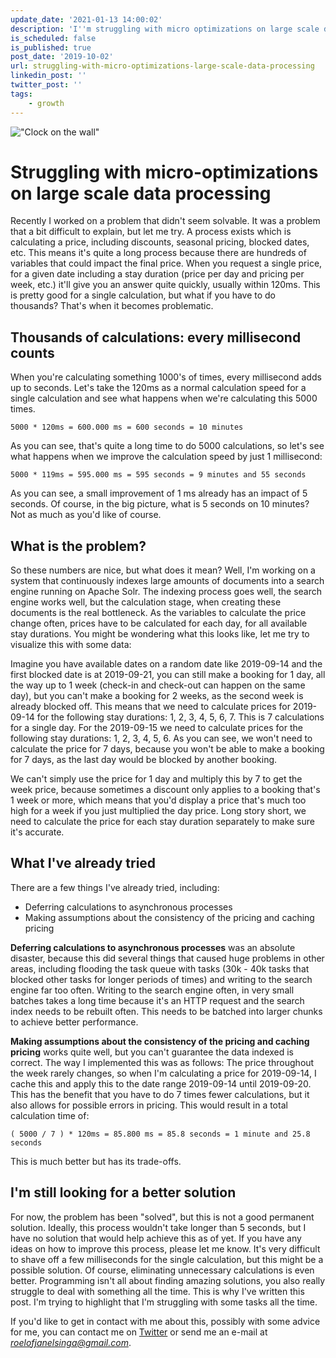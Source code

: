 ```yaml
---
update_date: '2021-01-13 14:00:02'
description: 'I''m struggling with micro optimizations on large scale data processing. Find out in what way I''m trying to improve the runtime of the calculations by saving processing cycles.'
is_scheduled: false
is_published: true
post_date: '2019-10-02'
url: struggling-with-micro-optimizations-large-scale-data-processing
linkedin_post: ''
twitter_post: ''
tags:
    - growth
---
```

!["Clock on the wall"](/images/articles/clock-on-the-wall.jpeg)
# Struggling with micro-optimizations on large scale data processing

Recently I worked on a problem that didn't seem solvable. It was a problem that a bit difficult to explain, but let me try. A process exists which is calculating a price, including discounts, seasonal pricing, blocked dates, etc. This means it's quite a long process because there are hundreds of variables that could impact the final price. When you request a single price, for a given date including a stay duration (price per day and pricing per week, etc.) it'll give you an answer quite quickly, usually within 120ms. This is pretty good for a single calculation, but what if you have to do thousands? That's when it becomes problematic.

## Thousands of calculations: every millisecond counts
When you're calculating something 1000's of times, every millisecond adds up to seconds. Let's take the 120ms as a normal calculation speed for a single calculation and see what happens when we're calculating this 5000 times. 

```
5000 * 120ms = 600.000 ms = 600 seconds = 10 minutes
```

As you can see, that's quite a long time to do 5000 calculations, so let's see what happens when we improve the calculation speed by just 1 millisecond:

```
5000 * 119ms = 595.000 ms = 595 seconds = 9 minutes and 55 seconds
```

As you can see, a small improvement of 1 ms already has an impact of 5 seconds. Of course, in the big picture, what is 5 seconds on 10 minutes? Not as much as you'd like of course.

## What is the problem?
So these numbers are nice, but what does it mean? Well, I'm working on a system that continuously indexes large amounts of documents into a search engine running on Apache Solr. The indexing process goes well, the search engine works well, but the calculation stage, when creating these documents is the real bottleneck. As the variables to calculate the price change often, prices have to be calculated for each day, for all available stay durations. You might be wondering what this looks like, let me try to visualize this with some data:

Imagine you have available dates on a random date like 2019-09-14 and the first blocked date is at 2019-09-21, you can still make a booking for 1 day, all the way up to 1 week (check-in and check-out can happen on the same day), but you can't make a booking for 2 weeks, as the second week is already blocked off. This means that we need to calculate prices for 2019-09-14 for the following stay durations: 1, 2, 3, 4, 5, 6, 7. This is 7 calculations for a single day. For the 2019-09-15 we need to calculate prices for the following stay durations: 1, 2, 3, 4, 5, 6. As you can see, we won't need to calculate the price for 7 days, because you won't be able to make a booking for 7 days, as the last day would be blocked by another booking.

We can't simply use the price for 1 day and multiply this by 7 to get the week price, because sometimes a discount only applies to a booking that's 1 week or more, which means that you'd display a price that's much too high for a week if you just multiplied the day price. Long story short, we need to calculate the price for each stay duration separately to make sure it's accurate.

## What I've already tried
There are a few things I've already tried, including:
- Deferring calculations to asynchronous processes
- Making assumptions about the consistency of the pricing and caching pricing

**Deferring calculations to asynchronous processes** was an absolute disaster, because this did several things that caused huge problems in other areas, including flooding the task queue with tasks (30k - 40k tasks that blocked other tasks for longer periods of times) and writing to the search engine far too often. Writing to the search engine often, in very small batches takes a long time because it's an HTTP request and the search index needs to be rebuilt often. This needs to be batched into larger chunks to achieve better performance.

**Making assumptions about the consistency of the pricing and caching pricing** works quite well, but you can't guarantee the data indexed is correct. The way I implemented this was as follows: The price throughout the week rarely changes, so when I'm calculating a price for 2019-09-14, I cache this and apply this to the date range 2019-09-14 until 2019-09-20. This has the benefit that you have to do 7 times fewer calculations, but it also allows for possible errors in pricing. This would result in a total calculation time of:

```
( 5000 / 7 ) * 120ms = 85.800 ms = 85.8 seconds = 1 minute and 25.8 seconds
```

This is much better but has its trade-offs.

## I'm still looking for a better solution
For now, the problem has been "solved", but this is not a good permanent solution. Ideally, this process wouldn't take longer than 5 seconds, but I have no solution that would help achieve this as of yet. If you have any ideas on how to improve this process, please let me know. It's very difficult to shave off a few milliseconds for the single calculation, but this might be a possible solution. Of course, eliminating unnecessary calculations is even better. Programming isn't all about finding amazing solutions, you also really struggle to deal with something all the time. This is why I've written this post. I'm trying to highlight that I'm struggling with some tasks all the time. 

If you'd like to get in contact with me about this, possibly with some advice for me, you can contact me on [Twitter](https://twitter.com/RJElsinga) or send me an e-mail at *roelofjanelsinga@gmail.com*.